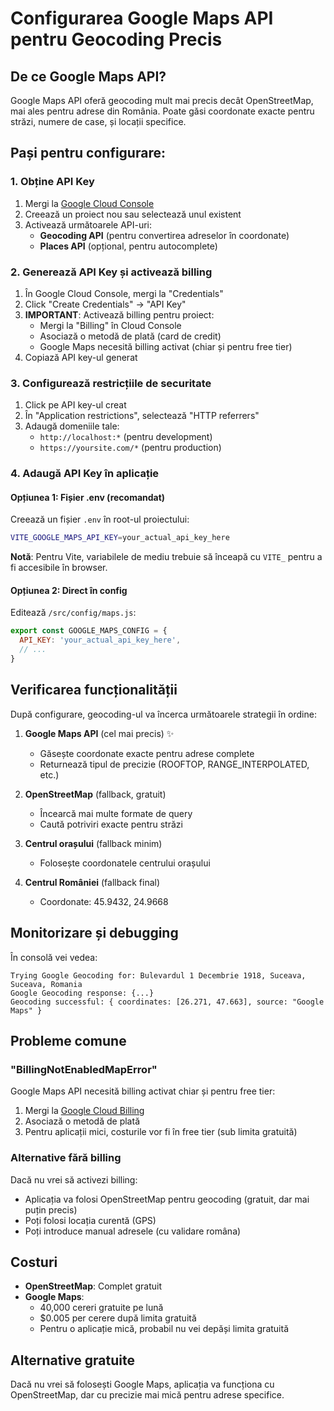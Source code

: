 # Configurarea Google Maps API pentru Geocoding Precis

## De ce Google Maps API?

Google Maps API oferă geocoding mult mai precis decât OpenStreetMap, mai ales pentru adrese din România. Poate găsi coordonate exacte pentru străzi, numere de case, și locații specifice.

## Pași pentru configurare:

### 1. Obține API Key
1. Mergi la [Google Cloud Console](https://console.cloud.google.com/)
2. Creează un proiect nou sau selectează unul existent
3. Activează următoarele API-uri:
   - **Geocoding API** (pentru convertirea adreselor în coordonate)
   - **Places API** (opțional, pentru autocomplete)

### 2. Generează API Key și activează billing
1. În Google Cloud Console, mergi la "Credentials"
2. Click "Create Credentials" → "API Key"
3. **IMPORTANT**: Activează billing pentru proiect:
   - Mergi la "Billing" în Cloud Console
   - Asociază o metodă de plată (card de credit)
   - Google Maps necesită billing activat (chiar și pentru free tier)
4. Copiază API key-ul generat

### 3. Configurează restricțiile de securitate
1. Click pe API key-ul creat
2. În "Application restrictions", selectează "HTTP referrers"
3. Adaugă domeniile tale:
   - `http://localhost:*` (pentru development)
   - `https://yoursite.com/*` (pentru production)

### 4. Adaugă API Key în aplicație

#### Opțiunea 1: Fișier .env (recomandat)
Creează un fișier `.env` în root-ul proiectului:
```bash
VITE_GOOGLE_MAPS_API_KEY=your_actual_api_key_here
```

**Notă**: Pentru Vite, variabilele de mediu trebuie să înceapă cu `VITE_` pentru a fi accesibile în browser.

#### Opțiunea 2: Direct în config
Editează `/src/config/maps.js`:
```javascript
export const GOOGLE_MAPS_CONFIG = {
  API_KEY: 'your_actual_api_key_here',
  // ...
}
```

## Verificarea funcționalității

După configurare, geocoding-ul va încerca următoarele strategii în ordine:

1. **Google Maps API** (cel mai precis) ✨
   - Găsește coordonate exacte pentru adrese complete
   - Returnează tipul de precizie (ROOFTOP, RANGE_INTERPOLATED, etc.)
   
2. **OpenStreetMap** (fallback, gratuit)
   - Încearcă mai multe formate de query
   - Caută potriviri exacte pentru străzi
   
3. **Centrul orașului** (fallback minim)
   - Folosește coordonatele centrului orașului
   
4. **Centrul României** (fallback final)
   - Coordonate: 45.9432, 24.9668

## Monitorizare și debugging

În consolă vei vedea:
```
Trying Google Geocoding for: Bulevardul 1 Decembrie 1918, Suceava, Suceava, Romania
Google Geocoding response: {...}
Geocoding successful: { coordinates: [26.271, 47.663], source: "Google Maps" }
```

## Probleme comune

### "BillingNotEnabledMapError"
Google Maps API necesită billing activat chiar și pentru free tier:
1. Mergi la [Google Cloud Billing](https://console.cloud.google.com/billing)
2. Asociază o metodă de plată
3. Pentru aplicații mici, costurile vor fi în free tier (sub limita gratuită)

### Alternative fără billing
Dacă nu vrei să activezi billing:
- Aplicația va folosi OpenStreetMap pentru geocoding (gratuit, dar mai puțin precis)
- Poți folosi locația curentă (GPS)
- Poți introduce manual adresele (cu validare româna)

## Costuri

- **OpenStreetMap**: Complet gratuit
- **Google Maps**: 
  - 40,000 cereri gratuite pe lună
  - $0.005 per cerere după limita gratuită
  - Pentru o aplicație mică, probabil nu vei depăși limita gratuită

## Alternative gratuite

Dacă nu vrei să folosești Google Maps, aplicația va funcționa cu OpenStreetMap, dar cu precizie mai mică pentru adrese specifice.
